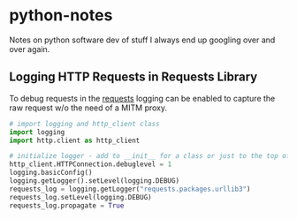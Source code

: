 # python-notes
Notes on python software dev of stuff I always end up googling over and over again.

## Logging HTTP Requests in Requests Library
To debug requests in the [requests](https://requests.readthedocs.io/en/master/_modules/requests/api) logging can be enabled to capture the raw request w/o the need of a MITM proxy.

```python
# import logging and http_client class
import logging
import http.client as http_client

# initialize logger - add to __init__ for a class or just to the top of a classless file
http_client.HTTPConnection.debuglevel = 1
logging.basicConfig()
logging.getLogger().setLevel(logging.DEBUG)
requests_log = logging.getLogger("requests.packages.urllib3")
requests_log.setLevel(logging.DEBUG)
requests_log.propagate = True
```
